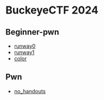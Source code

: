 # BuckeyeCTF 2024

## Beginner-pwn

- [runway0](./runway0)
- [runway1](./runway1)
- [color](./color)

## Pwn

- [no_handouts](./no_handouts)
